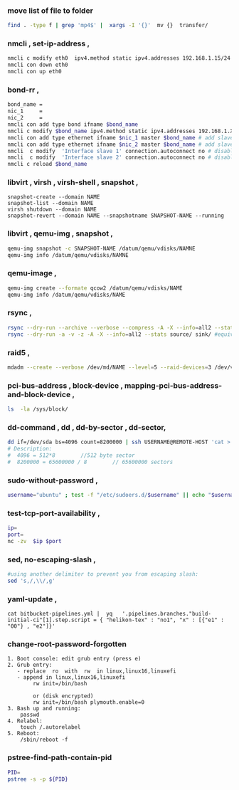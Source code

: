 ### move list of file to folder
```bash
find . -type f | grep 'mp4$' |  xargs -I '{}'  mv {}  transfer/
```


###  nmcli , set-ip-address , 
```bash
nmcli c modify eth0  ipv4.method static ipv4.addresses 192.168.1.15/24 ipv4.dns 8.8.8.8 ipv4.gateway 192.168.1.1 connection.autoconnect yes
nmcli con down eth0
nmcli con up eth0
```

###  bond-rr , 
```bash
bond_name =
nic_1     =
nic_2     =
nmcli con add type bond ifname $bond_name
nmcli c modify $bond_name ipv4.method static ipv4.addresses 192.168.1.X/24 ipv4.dns 8.8.8.8 ipv4.gateway 192.168.1.1 connection.autoconnect yes
nmcli con add type ethernet ifname $nic_1 master $bond_name # add slave interface 1 to BOND_RR
nmcli con add type ethernet ifname $nic_2 master $bond_name # add slave interface 2 to BOND_RR
nmcli  c modify  'Interface slave 1' connection.autoconnect no # disable wired profile of NIC1
nmcli  c modify  'Interface slave 2' connection.autoconnect no # disable wired profile of NIC2
nmcli c reload $bond_name
```

###  libvirt , virsh , virsh-shell , snapshot ,
```
snapshot-create --domain NAME
snapshot-list --domain NAME
virsh shutdown --domain NAME
snapshot-revert --domain NAME --snapshotname SNAPSHOT-NAME --running
```


###  libvirt , qemu-img , snapshot ,
```bash
qemu-img snapshot -c SNAPSHOT-NAME /datum/qemu/vdisks/NAMNE
qemu-img info /datum/qemu/vdisks/NAMNE
```


### qemu-image ,
```bash
qemu-img create --formate qcow2 /datum/qemu/vdisks/NAME
qemu-img info /datum/qemu/vdisks/NAME
```


### rsync , 
```bash
rsync --dry-run --archive --verbose --compress -A -X --info=all2 --stats source/ sink/
rsync --dry-run -a -v -z -A -X --info=all2 --stats source/ sink/ #equivalent
```


### raid5 ,
```bash
mdadm --create --verbose /dev/md/NAME --level=5 --raid-devices=3 /dev/vda1 /dev/vdb1 /dev/vdc1 --spare-devices=1 /dev/vdd1
```
### pci-bus-address , block-device , mapping-pci-bus-address-and-block-device ,
```bash
ls  -la /sys/block/
```

### dd-command , dd , dd-by-sector , dd-sector, 
```bash
dd if=/dev/sda bs=4096 count=8200000 | ssh USERNAME@REMOTE-HOST 'cat > /path/to/destination/image'
# Description:
#  4096 = 512*8        //512 byte sector
#  8200000 = 65600000 / 8        // 65600000 sectors
```



###  sudo-without-password ,
```bash
username="ubuntu" ; test -f "/etc/sudoers.d/$username" || echo "$username ALL=(ALL) NOPASSWD:ALL" > /etc/sudoers.d/$username
```


### test-tcp-port-availability ,
```bash
ip=
port=
nc -zv  $ip $port
```



### sed, no-escaping-slash ,  
```bash
#using another delimiter to prevent you from escaping slash:
sed 's,/,\\/,g'
```



### yaml-update ,
```
cat bitbucket-pipelines.yml |  yq   '.pipelines.branches."build-initial-ci"[1].step.script = { "helikon-tex" : "no1", "x" : [{"e1" : "00"} , "e2"]}'
```

### change-root-password-forgotten
```
1. Boot console: edit grub entry (press e)
2. Grub entry:
   - replace  ro  with  rw  in linux,linux16,linuxefi
   - append in linux,linux16,linuxefi
        rw init=/bin/bash

        or (disk encrypted)
        rw init=/bin/bash plymouth.enable=0
3. Bash up and running:
    passwd
4. Relabel:
    touch /.autorelabel
5. Reboot:
    /sbin/reboot -f
```




### pstree-find-path-contain-pid
```bash
PID=
pstree -s -p ${PID}
```
